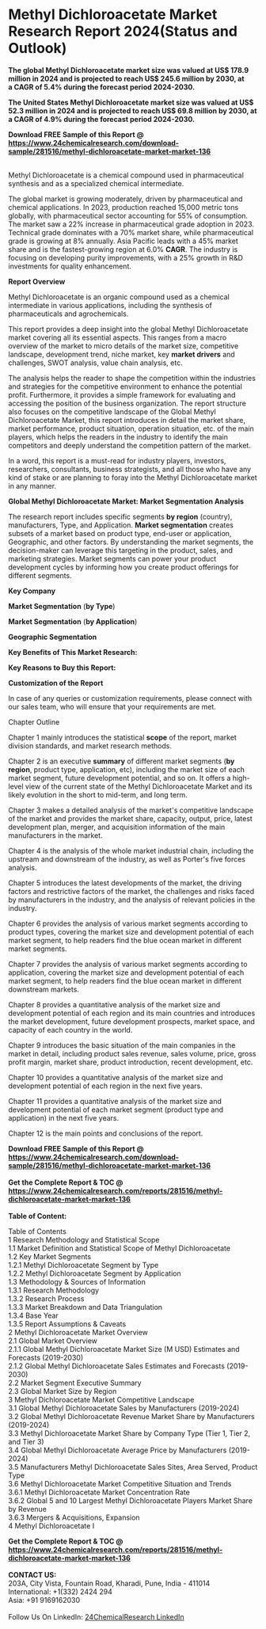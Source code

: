 <h1>Methyl Dichloroacetate Market Research Report 2024(Status and Outlook)</h1><p><strong>The global Methyl Dichloroacetate market size was valued at US$ 178.9 million in 2024 and is projected to reach US$ 245.6 million by 2030, at a CAGR of 5.4% during the forecast period 2024-2030.</strong></p><p>
</p><p><strong>The United States Methyl Dichloroacetate market size was valued at US$ 52.3 million in 2024 and is projected to reach US$ 69.8 million by 2030, at a CAGR of 4.9% during the forecast period 2024-2030.</strong></p><div><b>Download FREE Sample of this Report @ 
            <a href="https://www.24chemicalresearch.com/download-sample/281516/methyl-dichloroacetate-market-market-136">
            https://www.24chemicalresearch.com/download-sample/281516/methyl-dichloroacetate-market-market-136</a></b></div><br><p>
</p><p>Methyl Dichloroacetate is a chemical compound used in pharmaceutical synthesis and as a specialized chemical intermediate.</p><p>
</p><p>The global market is growing moderately, driven by pharmaceutical and chemical applications. In 2023, production reached 15,000 metric tons globally, with pharmaceutical sector accounting for 55% of consumption. The market saw a 22% increase in pharmaceutical grade adoption in 2023. Technical grade dominates with a 70% market share, while pharmaceutical grade is growing at 8% annually. Asia Pacific leads with a 45% market share and is the fastest-growing region at 6.0% <strong>CAGR</strong>. The industry is focusing on developing purity improvements, with a 25% growth in R&amp;D investments for quality enhancement.</p><p>
</p><p><strong>Report Overview</strong></p><p>
</p><p></p><p>
</p><p>Methyl Dichloroacetate is an organic compound used as a chemical intermediate in various applications, including the synthesis of pharmaceuticals and agrochemicals.</p><p>
</p><p>This report provides a deep insight into the global Methyl Dichloroacetate market covering all its essential aspects. This ranges from a macro overview of the market to micro details of the market size, competitive landscape, development trend, niche market, key <strong>market drivers</strong> and challenges, SWOT analysis, value chain analysis, etc.</p><p>
</p><p>The analysis helps the reader to shape the competition within the industries and strategies for the competitive environment to enhance the potential profit. Furthermore, it provides a simple framework for evaluating and accessing the position of the business organization. The report structure also focuses on the competitive landscape of the Global Methyl Dichloroacetate Market, this report introduces in detail the market share, market performance, product situation, operation situation, etc. of the main players, which helps the readers in the industry to identify the main competitors and deeply understand the competition pattern of the market.</p><p>
</p><p>In a word, this report is a must-read for industry players, investors, researchers, consultants, business strategists, and all those who have any kind of stake or are planning to foray into the Methyl Dichloroacetate market in any manner.</p><p>
</p><p><strong>Global Methyl Dichloroacetate Market: Market Segmentation Analysis</strong></p><p>
</p><p>The research report includes specific segments <strong>by region</strong> (country), manufacturers, Type, and Application. <strong>Market segmentation</strong> creates subsets of a market based on product type, end-user or application, Geographic, and other factors. By understanding the market segments, the decision-maker can leverage this targeting in the product, sales, and marketing strategies. Market segments can power your product development cycles by informing how you create product offerings for different segments.</p><p>
</p><p><strong>Key Company</strong></p><p>
</p><p>
</p><p><strong>Market Segmentation</strong> (<strong>by Type</strong>)</p><p>
</p><p>
</p><p><strong>Market Segmentation</strong> (<strong>by Application</strong>)</p><p>
</p><p>
</p><p><strong>Geographic Segmentation</strong></p><p>
</p><p>
</p><p><strong>Key Benefits of This Market Research:</strong></p><p>
</p><p>
</p><p><strong>Key Reasons to Buy this Report:</strong></p><p>
</p><p>
</p><p><strong>Customization of the Report</strong></p><p>
</p><p>In case of any queries or customization requirements, please connect with our sales team, who will ensure that your requirements are met.</p><p>
</p><p>Chapter Outline</p><p>
</p><p>Chapter 1 mainly introduces the statistical <strong>scope</strong> of the report, market division standards, and market research methods.</p><p>
</p><p>Chapter 2 is an executive <strong>summary</strong> of different market segments (<strong>by region</strong>, product type, application, etc), including the market size of each market segment, future development potential, and so on. It offers a high-level view of the current state of the Methyl Dichloroacetate Market and its likely evolution in the short to mid-term, and long term.</p><p>
</p><p>Chapter 3 makes a detailed analysis of the market's competitive landscape of the market and provides the market share, capacity, output, price, latest development plan, merger, and acquisition information of the main manufacturers in the market.</p><p>
</p><p>Chapter 4 is the analysis of the whole market industrial chain, including the upstream and downstream of the industry, as well as Porter's five forces analysis.</p><p>
</p><p>Chapter 5 introduces the latest developments of the market, the driving factors and restrictive factors of the market, the challenges and risks faced by manufacturers in the industry, and the analysis of relevant policies in the industry.</p><p>
</p><p>Chapter 6 provides the analysis of various market segments according to product types, covering the market size and development potential of each market segment, to help readers find the blue ocean market in different market segments.</p><p>
</p><p>Chapter 7 provides the analysis of various market segments according to application, covering the market size and development potential of each market segment, to help readers find the blue ocean market in different downstream markets.</p><p>
</p><p>Chapter 8 provides a quantitative analysis of the market size and development potential of each region and its main countries and introduces the market development, future development prospects, market space, and capacity of each country in the world.</p><p>
</p><p>Chapter 9 introduces the basic situation of the main companies in the market in detail, including product sales revenue, sales volume, price, gross profit margin, market share, product introduction, recent development, etc.</p><p>
</p><p>Chapter 10 provides a quantitative analysis of the market size and development potential of each region in the next five years.</p><p>
</p><p>Chapter 11 provides a quantitative analysis of the market size and development potential of each market segment (product type and application) in the next five years.</p><p>
</p><p>Chapter 12 is the main points and conclusions of the report.</p><div><b>Download FREE Sample of this Report @ 
            <a href="https://www.24chemicalresearch.com/download-sample/281516/methyl-dichloroacetate-market-market-136">
            https://www.24chemicalresearch.com/download-sample/281516/methyl-dichloroacetate-market-market-136</a></b></div><br><div><b>Get the Complete Report & TOC @ 
            <a href="https://www.24chemicalresearch.com/reports/281516/methyl-dichloroacetate-market-market-136">
            https://www.24chemicalresearch.com/reports/281516/methyl-dichloroacetate-market-market-136</a></b></div><br>
            <b>Table of Content:</b><p>Table of Contents<br />
 1 Research Methodology and Statistical Scope<br />
 1.1 Market Definition and Statistical Scope of Methyl Dichloroacetate<br />
 1.2 Key Market Segments<br />
 1.2.1 Methyl Dichloroacetate Segment by Type<br />
 1.2.2 Methyl Dichloroacetate Segment by Application<br />
 1.3 Methodology & Sources of Information<br />
 1.3.1 Research Methodology<br />
 1.3.2 Research Process<br />
 1.3.3 Market Breakdown and Data Triangulation<br />
 1.3.4 Base Year<br />
 1.3.5 Report Assumptions & Caveats<br />
 2 Methyl Dichloroacetate Market Overview<br />
 2.1 Global Market Overview<br />
 2.1.1 Global Methyl Dichloroacetate Market Size (M USD) Estimates and Forecasts (2019-2030)<br />
 2.1.2 Global Methyl Dichloroacetate Sales Estimates and Forecasts (2019-2030)<br />
 2.2 Market Segment Executive Summary<br />
 2.3 Global Market Size by Region<br />
 3 Methyl Dichloroacetate Market Competitive Landscape<br />
 3.1 Global Methyl Dichloroacetate Sales by Manufacturers (2019-2024)<br />
 3.2 Global Methyl Dichloroacetate Revenue Market Share by Manufacturers (2019-2024)<br />
 3.3 Methyl Dichloroacetate Market Share by Company Type (Tier 1, Tier 2, and Tier 3)<br />
 3.4 Global Methyl Dichloroacetate Average Price by Manufacturers (2019-2024)<br />
 3.5 Manufacturers Methyl Dichloroacetate Sales Sites, Area Served, Product Type<br />
 3.6 Methyl Dichloroacetate Market Competitive Situation and Trends<br />
 3.6.1 Methyl Dichloroacetate Market Concentration Rate<br />
 3.6.2 Global 5 and 10 Largest Methyl Dichloroacetate Players Market Share by Revenue<br />
 3.6.3 Mergers & Acquisitions, Expansion<br />
 4 Methyl Dichloroacetate I</p><div><b>Get the Complete Report & TOC @ 
            <a href="https://www.24chemicalresearch.com/reports/281516/methyl-dichloroacetate-market-market-136">
            https://www.24chemicalresearch.com/reports/281516/methyl-dichloroacetate-market-market-136</a></b></div><br><b>CONTACT US:</b><br>
            203A, City Vista, Fountain Road, Kharadi, Pune, India - 411014<br>
            International: +1(332) 2424 294<br>
            Asia: +91 9169162030 <br><br>
            Follow Us On LinkedIn: <a href="https://www.linkedin.com/company/24chemicalresearch/">24ChemicalResearch LinkedIn</a>